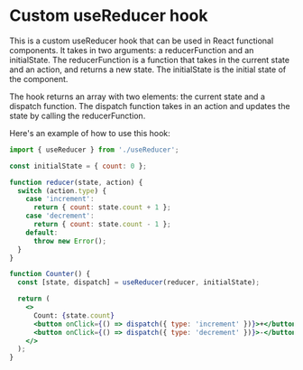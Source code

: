 # Custom useReducer hook
This is a custom useReducer hook that can be used in React functional components. It takes in two arguments: a reducerFunction and an initialState. The reducerFunction is a function that takes in the current state and an action, and returns a new state. The initialState is the initial state of the component.

The hook returns an array with two elements: the current state and a dispatch function. The dispatch function takes in an action and updates the state by calling the reducerFunction.

Here's an example of how to use this hook:


```jsx
import { useReducer } from './useReducer';

const initialState = { count: 0 };

function reducer(state, action) {
  switch (action.type) {
    case 'increment':
      return { count: state.count + 1 };
    case 'decrement':
      return { count: state.count - 1 };
    default:
      throw new Error();
  }
}

function Counter() {
  const [state, dispatch] = useReducer(reducer, initialState);

  return (
    <>
      Count: {state.count}
      <button onClick={() => dispatch({ type: 'increment' })}>+</button>
      <button onClick={() => dispatch({ type: 'decrement' })}>-</button>
    </>
  );
}

```
